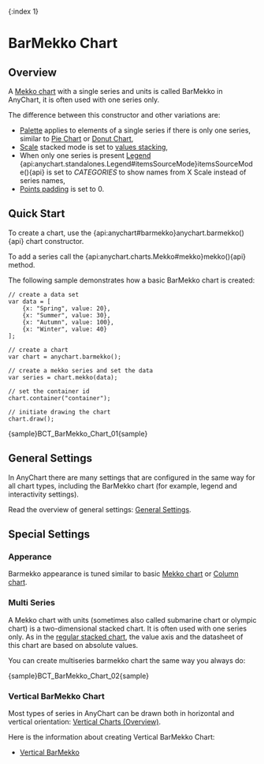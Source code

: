 {:index 1}
# BarMekko Chart

## Overview

A [Mekko chart](Mekko_Chart) with a single series and units is called BarMekko in AnyChart, it is often used with one series only. 

The difference between this constructor and other variations are:
- [Palette](../../Appearance_Settings/Palettes) applies to elements of a single series if there is only one series, similar to [Pie Chart](../Pie_Chart) or [Donut Chart](../Doughnut_Chart),
- [Scale](../../Axes_and_Grids/Scales) stacked mode is set to [values stacking](../Stacked/Overview#value_stacking),
- When only one series is present [Legend](../../Common_Settings/Legend) {api:anychart.standalones.Legend#itemsSourceMode}itemsSourceMode(){api} is set to *CATEGORIES* to show names from X Scale instead of series names,
- [Points padding](Mekko_Chart#points_padding) is set to 0.

## Quick Start

To create a chart, use the {api:anychart#barmekko}anychart.barmekko(){api} chart constructor. 

To add a series call the {api:anychart.charts.Mekko#mekko}mekko(){api} method.

The following sample demonstrates how a basic BarMekko  chart is created:

```
// create a data set
var data = [
	{x: "Spring", value: 20},
	{x: "Summer", value: 30},
	{x: "Autumn", value: 100},
	{x: "Winter", value: 40}
];

// create a chart
var chart = anychart.barmekko();

// create a mekko series and set the data
var series = chart.mekko(data);

// set the container id
chart.container("container");

// initiate drawing the chart
chart.draw();
```

{sample}BCT\_BarMekko\_Chart\_01{sample}

## General Settings

In AnyChart there are many settings that are configured in the same way for all chart types, including the BarMekko chart (for example, legend and interactivity settings).

Read the overview of general settings: [General Settings](../General_Settings).

## Special Settings

### Apperance

Barmekko appearance is tuned similar to basic [Mekko chart](Mekko_Chart) or [Column chart](../Column_Chart).

### Multi Series

A Mekko chart with units (sometimes also called submarine chart or olympic chart) is a two-dimensional stacked chart. It is often used with one series only. As in the [regular stacked chart](../Stacked/Overview#value_stacking), the value axis and the datasheet of this chart are based on absolute values.

You can create multiseries barmekko chart the same way you always do:

{sample}BCT\_BarMekko\_Chart\_02{sample}

### Vertical BarMekko Chart

Most types of series in AnyChart can be drawn both in horizontal and vertical orientation: [Vertical Charts (Overview)](../Vertical/Overview).

Here is the information about creating Vertical BarMekko Chart:

* [Vertical BarMekko](../Vertical/BarMekko_Chart)
